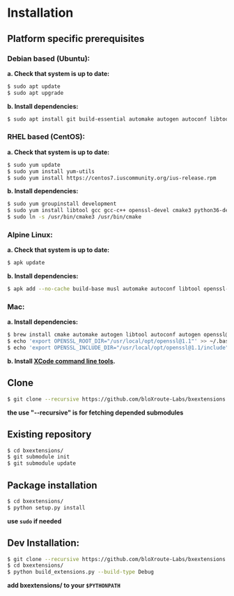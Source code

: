 # Installation

## Platform specific prerequisites
### Debian based (Ubuntu):
**a. Check that system is up to date:**
```bash
$ sudo apt update
$ sudo apt upgrade
```

**b. Install dependencies:**
```bash
$ sudo apt install git build-essential automake autogen autoconf libtool libtool-bin python3-dev python3-pip libssl-dev cmake
```

### RHEL based (CentOS):
**a. Check that system is up to date:**
```bash
$ sudo yum update
$ sudo yum install yum-utils
$ sudo yum install https://centos7.iuscommunity.org/ius-release.rpm
```

**b. Install dependencies:**
```bash
$ sudo yum groupinstall development
$ sudo yum install libtool gcc gcc-c++ openssl-devel cmake3 python36-devel python36-pip
$ sudo ln -s /usr/bin/cmake3 /usr/bin/cmake
```

### Alpine Linux:
**a. Check that system is up to date:**
```bash
$ apk update
```

**b. Install dependencies:**
```bash
$ apk add --no-cache build-base musl automake autoconf libtool openssl-dev cmake
```

### Mac:
**a. Install dependencies:**
```bash
$ brew install cmake automake autogen libtool autoconf autogen openssl@1.1
$ echo 'export OPENSSL_ROOT_DIR="/usr/local/opt/openssl@1.1"' >> ~/.bash_profile
$ echo 'export OPENSSL_INCLUDE_DIR="/usr/local/opt/openssl@1.1/include"' >> ~/.bash_profile
```

**b. Install [XCode command line tools](https://www.ics.uci.edu/~pattis/common/handouts/macmingweclipse/allexperimental/macxcodecommandlinetools.html).**

## Clone
```bash
$ git clone --recursive https://github.com/bloXroute-Labs/bxextensions.git
```
**the use "--recursive" is for fetching depended submodules**

## Existing repository
```bash
$ cd bxextensions/
$ git submodule init
$ git submodule update
```

## Package installation
```bash
$ cd bxextensions/
$ python setup.py install
```
**use `sudo` if needed**

## Dev Installation:
```bash
$ git clone --recursive https://github.com/bloXroute-Labs/bxextensions.git
$ cd bxextensions/
$ python build_extensions.py --build-type Debug
```
**add bxextensions/ to your `$PYTHONPATH`**
